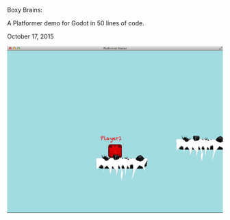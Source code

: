 Boxy Brains:

A Platformer demo for Godot in 50 lines of code.

October 17, 2015

![](platformer.png)
